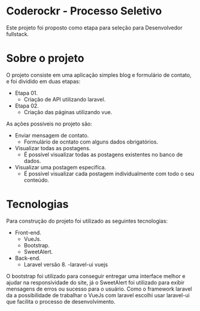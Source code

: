 # Coderockr - Processo Seletivo
Este projeto foi proposto como etapa para seleção para Desenvolvedor fullstack.

# Sobre o projeto
O projeto consiste em uma aplicação simples blog e formulário de contato, e foi dividido em duas etapas:

- Etapa 01.
     - Criação de API utilizando laravel. 
- Etapa 02.
     - Criação das páginas utilizando vue. 

As ações possíveis no projeto são:

- Enviar mensagem de contato.
     - Formulário de ocntato com alguns dados obrigatórios. 
- Visualizar todas as postagens.
     - É possível visualizar todas as postagens existentes no banco de dados.
- Visualizar uma postagem especifíca.
     - É possível visualizar cada postagem individualmente com todo o seu conteúdo.

# Tecnologias

Para construção do projeto foi utilizado as seguintes tecnologias:
- Front-end.
     - VueJs. 
     - Bootstrap.
     - SweetAlert.
- Back-end.
     - Laravel versão 8.
          -laravel-ui vuejs
 
O bootstrap foi utilizado para conseguir entregar uma interface melhor e ajudar na responsividade do site, já o SweetAlert foi utilizado para exibir mensagens de erros ou sucesso para o usuário. Como o framework laravel da a possibilidade de trabalhar o VueJs com laravel escolhi usar laravel-ui que facilita o processo de desenvolvimento.
